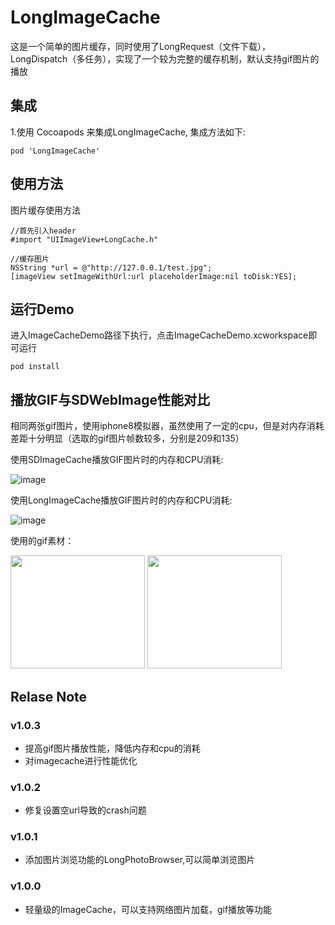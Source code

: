 # LongImageCache

这是一个简单的图片缓存，同时使用了LongRequest（文件下载），LongDispatch（多任务），实现了一个较为完整的缓存机制，默认支持gif图片的播放

## 集成

1.使用 Cocoapods 来集成LongImageCache, 集成方法如下:

```
pod 'LongImageCache'
```

## 使用方法


图片缓存使用方法

```
//首先引入header
#import "UIImageView+LongCache.h"

//缓存图片
NSString *url = @"http://127.0.0.1/test.jpg";
[imageView setImageWithUrl:url placeholderImage:nil toDisk:YES];

```

## 运行Demo

进入ImageCacheDemo路径下执行，点击ImageCacheDemo.xcworkspace即可运行

```
pod install
```

## 播放GIF与SDWebImage性能对比

相同两张gif图片，使用iphone8模拟器，虽然使用了一定的cpu，但是对内存消耗差距十分明显（选取的gif图片帧数较多，分别是209和135）

使用SDImageCache播放GIF图片时的内存和CPU消耗:

![image](https://raw.githubusercontent.com/lizilong1989/LongImageCache/master/show/SD-Gif.png)


使用LongImageCache播放GIF图片时的内存和CPU消耗:

![image](https://raw.githubusercontent.com/lizilong1989/LongImageCache/master/show/Long-Gif.png)

使用的gif素材：

<img width="215" height="181" src="https://timgsa.baidu.com/timg?image&quality=80&size=b9999_10000&sec=1507717762475&di=8e388d038a3a65469db35e53a9b45743&imgtype=0&src=http%3A%2F%2Fimg.zcool.cn%2Fcommunity%2F01a9f35542a2430000019ae979d241.jpg"/>

<img width="215" height="181" src="https://timgsa.baidu.com/timg?image&quality=80&size=b9999_10000&sec=1508757634798&di=d70c6bc2ac001a4ea10dc9698c77b0fb&imgtype=0&src=http%3A%2F%2Fimg.zcool.cn%2Fcommunity%2F0188a958a9ad69a801219c77cff8f7.gif"/>


## Relase Note

### v1.0.3 

* 提高gif图片播放性能，降低内存和cpu的消耗
* 对imagecache进行性能优化

### v1.0.2

* 修复设置空url导致的crash问题

### v1.0.1

* 添加图片浏览功能的LongPhotoBrowser,可以简单浏览图片

### v1.0.0

* 轻量级的ImageCache，可以支持网络图片加载，gif播放等功能
